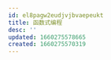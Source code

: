 ```yaml
---
id: el8pagw2eudjvjbvaepeukt
title: 函数式编程
desc: ''
updated: 1660275578665
created: 1660275570319
---
```

